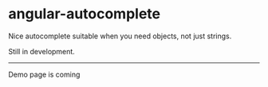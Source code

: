 angular-autocomplete
====================

Nice autocomplete suitable when you need objects, not just strings.

Still in development.  
_____

Demo page is coming